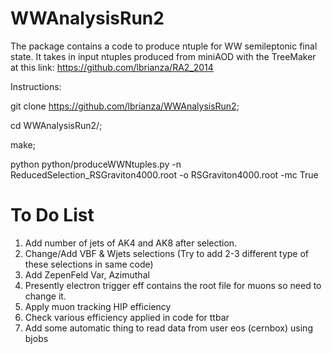 # WWAnalysisRun2

The package contains a code to produce ntuple for WW semileptonic final state.
It takes in input ntuples produced from miniAOD with the TreeMaker at this link: https://github.com/lbrianza/RA2_2014


Instructions:

git clone https://github.com/lbrianza/WWAnalysisRun2;

cd WWAnalysisRun2/;

make;

python python/produceWWNtuples.py -n ReducedSelection_RSGraviton4000.root -o RSGraviton4000.root -mc True

# To Do List

1. Add number of jets of AK4 and AK8 after selection.
2. Change/Add VBF & Wjets selections (Try to add 2-3 different type of these selections in same code)
3. Add ZepenFeld Var, Azimuthal
4. Presently electron trigger eff contains the root file for muons so need to change it.
5. Apply muon tracking HIP efficiency
6. Check various efficiency applied in code for ttbar
7. Add some automatic thing to read data from user eos (cernbox) using bjobs
